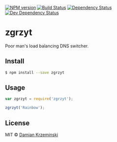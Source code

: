 [![NPM version][npm-image]][npm-url]
[![Build Status][travis-image]][travis-url]
[![Dependency Status][deps-image]][deps-url]
[![Dev Dependency Status][deps-dev-image]][deps-dev-url]

# zgrzyt

Poor man&#39;s load balancing DNS switcher.

## Install

```sh
$ npm install --save zgrzyt
```

## Usage

```js
var zgrzyt = require('zgrzyt');

zgrzyt('Rainbow');
```

## License

MIT © [Damian Krzeminski](https://pirxpilot.me)

[npm-image]: https://img.shields.io/npm/v/zgrzyt.svg
[npm-url]: https://npmjs.org/package/zgrzyt

[travis-url]: https://travis-ci.org/pirxpilot/zgrzyt
[travis-image]: https://img.shields.io/travis/pirxpilot/zgrzyt.svg

[deps-image]: https://img.shields.io/david/pirxpilot/zgrzyt.svg
[deps-url]: https://david-dm.org/pirxpilot/zgrzyt

[deps-dev-image]: https://img.shields.io/david/dev/pirxpilot/zgrzyt.svg
[deps-dev-url]: https://david-dm.org/pirxpilot/zgrzyt?type=dev
